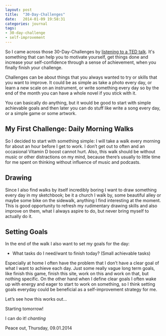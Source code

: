 ```yaml
---
layout: post
title:  "30-Day-Challenges"
date:   2014-01-09 19:58:31
categories: journal
tags:
- 30-day-challenge
- self-improvement
---
```


So I came across those 30-Day-Challenges by [listening to a TED talk][TED]. It's something that can help you to motivate yourself, get things done and increase your self-confidence through a sense of achievement, when you finally finish your challenge.


Challenges can be about things that you always wanted to try or skills that you want to improve. It could be as simple as take a photo every day, or learn a new scale on an instrument, or write something every day so by the end of the month you can have a whole novel if you stick with it. 


You can basically do anything, but it would be good to start with simple achievable goals and then later you can do stuff like write a song every day, or a simple game or some artwork.

## My First Challenge: Daily Morning Walks

So I decided to start with something simple:
I will take a walk every morning for about an hour before I get to work. I don’t get out to often and an occasional Vitamin D boost cannot hurt. Also, this walk should be without music or other distractions on my mind, because there’s usually to little time for me spent on thinking without influence of music and podcasts.


## Drawing
Since I also find walks by itself incredibly boring I want to draw something every day in my sketchbook; be it a church I walk by, some beautiful alley or maybe some bike on the sidewalk, anything I find interesting at the moment. This is good opportunity to refresh my rudimentary drawing skills and also improve on them, what I always aspire to do, but never bring myself to actually do it.


## Setting Goals
In the end of the walk I also want to set my goals for the day:


- What tasks do I need/want to finish today? (Small achievable tasks)


Especially at home I often have the problem that I don’t have a clear goal of what I want to achieve each day. Just some really vague long term goals, like finish this game, finish this site, work on this and work on that, but nothing specific. On the other hand when I define clear goals I often wake up with energy and eager to start to work on something, so I think setting goals everyday could be beneficial as a self-improvement strategy for me.


Let’s see how this works out…


Starting tomorrow!


I can do it! *chanting*


Peace out,
Thursday, 09.01.2014

[TED]: https://www.youtube.com/watch?v=JnfBXjWm7hc
